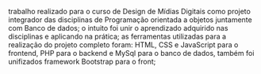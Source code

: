 trabalho realizado para o curso de Design de Mídias Digitais como projeto integrador das disciplinas de Programação orientada a objetos juntamente com Banco de dados;
o intuito foi unir o aprendizado adquirido nas disciplinas e aplicando na prática;
as ferramentas utilizadas para a realização do projeto completo foram: HTML, CSS e JavaScript para o frontend, PHP para o backend e MySql para o banco de dados, também foi unifizados framework Bootstrap para o front;
